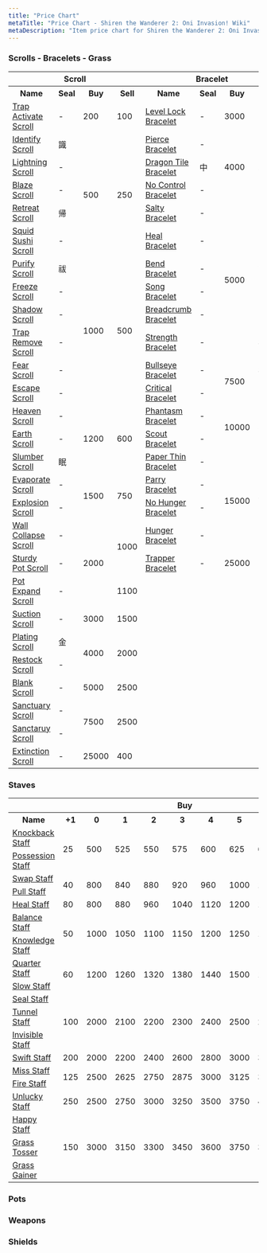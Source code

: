 ```yaml
---
title: "Price Chart"
metaTitle: "Price Chart - Shiren the Wanderer 2: Oni Invasion! Wiki"
metaDescription: "Item price chart for Shiren the Wanderer 2: Oni Invasion!"
---
```


### Scrolls - Bracelets - Grass

<table class="priceTable">
  <tr>
    <th colspan="4">Scroll</th>
    <th colspan="4">Bracelet</th>
    <th colspan="4">Grass</th>
  </tr>
  <tr>
    <th>Name</th>
    <th>Seal</th>
    <th>Buy</th>
    <th>Sell</th>
    <th>Name</th>
    <th>Seal</th>
    <th>Buy</th>
    <th>Sell</th>
    <th>Name</th>
    <th>Seal</th>
    <th>Buy</th>
    <th>Sell</th>
  </tr>
  <tr>
    <td><a href="/shiren-2/items/scrolls#trap-activate-scroll">Trap Activate Scroll</a></td>
    <td>-</td>
    <td>200</td>
    <td>100</td>
    <td><a href="/shiren-2/items/bracelets#level-lock-bracelet">Level Lock Bracelet</a></td>
    <td>-</td>
    <td>3000</td>
    <td>1500</td>
    <td><a href="/shiren-2/items/grass#weeds">Weeds</a></td>
    <td>-</td>
    <td>50</td>
    <td>25</td>
  </tr>
  <tr>
    <td><a href="/shiren-2/items/scrolls#identify-scroll">Identify Scroll</a></td>
    <td>識</td>
    <td rowspan="5">500</td>
    <td rowspan="5">250</td>
    <td><a href="/shiren-2/items/bracelets#pierce-bracelet">Pierce Bracelet</a></td>
    <td>-</td>
    <td rowspan="3">4000</td>
    <td rowspan="3">2000</td>
    <td><a href="/shiren-2/items/grass#herb">Herb</a></td>
    <td>薬</td>
    <td>100</td>
    <td>50</td>
  </tr>
  <tr>
    <td><a href="/shiren-2/items/scrolls#lightning-scroll">Lightning Scroll</a></td>
    <td>-</td>
    <td><a href="/shiren-2/items/bracelets#dragon-tile-bracelet">Dragon Tile Bracelet</a></td>
    <td>中</td>
    <td><a href="/shiren-2/items/grass#twisty-grass">Twisty Grass</a></td>
    <td>-</td>
    <td rowspan="3">300</td>
    <td rowspan="3">150</td>
  </tr>
  <tr>
    <td><a href="/shiren-2/items/scrolls#blaze-scroll">Blaze Scroll</a></td>
    <td>-</td>
    <td><a href="/shiren-2/items/bracelets#no-control-bracelet">No Control Bracelet</a></td>
    <td>-</td>
    <td><a href="/shiren-2/items/grass#swift-grass">Swift Grass</a></td>
    <td>-</td>
  </tr>
  <tr>
    <td><a href="/shiren-2/items/scrolls#retreat-scroll">Retreat Scroll</a></td>
    <td>帰</td>
    <td><a href="/shiren-2/items/bracelets#salty-bracelet">Salty Bracelet</a></td>
    <td>-</td>
    <td rowspan="6">5000</td>
    <td rowspan="5">2500</td>
    <td><a href="/shiren-2/items/grass#warp-grass">Warp Grass</a></td>
    <td>-</td>
  </tr>
  <tr>
    <td><a href="/shiren-2/items/scrolls#squid-sushi-scroll">Squid Sushi Scroll</a></td>
    <td>-</td>
    <td><a href="/shiren-2/items/bracelets#heal-bracelet">Heal Bracelet</a></td>
    <td>-</td>
    <td><a href="/shiren-2/items/grass#life-grass">Life Grass</a></td>
    <td>命</td>
    <td rowspan="5">400</td>
    <td rowspan="5">200</td>
  </tr>
  <tr>
    <td><a href="/shiren-2/items/scrolls#purify-scroll">Purify Scroll</a></td>
    <td>祓</td>
    <td rowspan="6">1000</td>
    <td rowspan="6">500</td>
    <td><a href="/shiren-2/items/bracelets#bend-bracelet">Bend Bracelet</a></td>
    <td>-</td>
    <td><a href="/shiren-2/items/grass#expand-seed">Expand Seed</a></td>
    <td>-</td>
  </tr>
  <tr>
    <td><a href="/shiren-2/items/scrolls#freeze-scroll">Freeze Scroll</a></td>
    <td>-</td>
    <td><a href="/shiren-2/items/bracelets#song-bracelet">Song Bracelet</a></td>
    <td>-</td>
    <td><a href="/shiren-2/items/grass#shrink-seed">Shrink Seed</a></td>
    <td>-</td>
  </tr>
  <tr>
    <td><a href="/shiren-2/items/scrolls#shadow-scroll">Shadow Scroll</a></td>
    <td>-</td>
    <td><a href="/shiren-2/items/bracelets#breadcrumb-bracelet">Breadcrumb Bracelet</a></td>
    <td>-</td>
    <td><a href="/shiren-2/items/grass#antidote-grass">Antidote Grass</a></td>
    <td>消</td>
  </tr>
  <tr>
    <td><a href="/shiren-2/items/scrolls#trap-remove-scroll">Trap Remove Scroll</a></td>
    <td>-</td>
    <td><a href="/shiren-2/items/bracelets#strength-bracelet">Strength Bracelet</a></td>
    <td>-</td>
    <td>3400</td>
    <td><a href="/shiren-2/items/grass#disaster-seed">Disaster Seed</a></td>
    <td>超</td>
  </tr>
  <tr>
    <td><a href="/shiren-2/items/scrolls#fear-scroll">Fear Scroll</a></td>
    <td>-</td>
    <td><a href="/shiren-2/items/bracelets#bullseye-bracelet">Bullseye Bracelet</a></td>
    <td>-</td>
    <td rowspan="2">7500</td>
    <td>3000</td>
    <td><a href="/shiren-2/items/grass#talk-seed">Talk Seed</a></td>
    <td>-</td>
    <td rowspan="4">500</td>
    <td>100</td>
  </tr>
  <tr>
    <td><a href="/shiren-2/items/scrolls#escape-scroll">Escape Scroll</a></td>
    <td>-</td>
    <td><a href="/shiren-2/items/bracelets#critical-bracelet">Critical Bracelet</a></td>
    <td>-</td>
    <td>1500</td>
    <td><a href="/shiren-2/items/grass#otogiriso">Otogiriso</a></td>
    <td>弟</td>
    <td rowspan="3">250</td>
  </tr>
  <tr>
    <td><a href="/shiren-2/items/scrolls#heaven-scroll">Heaven Scroll</a></td>
    <td>-</td>
    <td rowspan="3">1200</td>
    <td rowspan="3">600</td>
    <td><a href="/shiren-2/items/bracelets#phantasm-bracelet">Phantasm Bracelet</a></td>
    <td>-</td>
    <td rowspan="2">10000</td>
    <td rowspan="2">5000</td>
    <td><a href="/shiren-2/items/grass#sight-grass">Sight Grass</a></td>
    <td>-</td>
  </tr>
  <tr>
    <td><a href="/shiren-2/items/scrolls#earth-scroll">Earth Scroll</a></td>
    <td>-</td>
    <td><a href="/shiren-2/items/bracelets#scout-bracelet">Scout Bracelet</a></td>
    <td>-</td>
    <td><a href="/shiren-2/items/grass#dragon-grass">Dragon Grass</a></td>
    <td>火</td>
  </tr>
  <tr>
    <td><a href="/shiren-2/items/scrolls#slumber-scroll">Slumber Scroll</a></td>
    <td>眠</td>
    <td><a href="/shiren-2/items/bracelets#paper-thin-bracelet">Paper Thin Bracelet</a></td>
    <td>-</td>
    <td rowspan="4">15000</td>
    <td rowspan="4">7500</td>
    <td><a href="/shiren-2/items/grass#flame-grass">Flame Grass</a></td>
    <td>火</td>
    <td>700</td>
    <td>350</td>
  </tr>
  <tr>
    <td><a href="/shiren-2/items/scrolls#evaporate-scroll">Evaporate Scroll</a></td>
    <td>-</td>
    <td rowspan="2">1500</td>
    <td rowspan="2">750</td>
    <td><a href="/shiren-2/items/bracelets#parry-bracelet">Parry Bracelet</a></td>
    <td>-</td>
    <td><a href="/shiren-2/items/grass#boost-grass">Boost Grass</a></td>
    <td>-</td>
    <td>1000</td>
    <td>500</td>
  </tr>
  <tr>
    <td><a href="/shiren-2/items/scrolls#explosion-scroll">Explosion Scroll</a></td>
    <td>-</td>
    <td><a href="/shiren-2/items/bracelets#no-hunger-bracelet">No Hunger Bracelet</a></td>
    <td>-</td>
    <td><a href="/shiren-2/items/grass#strength-grass">Strength Grass</a></td>
    <td>ち</td>
    <td rowspan="2">1500</td>
    <td rowspan="2">700</td>
  </tr>
  <tr>
    <td><a href="/shiren-2/items/scrolls#wall-collapse-scroll">Wall Collapse Scroll</a></td>
    <td>-</td>
    <td rowspan="3">2000</td>
    <td rowspan="2">1000</td>
    <td><a href="/shiren-2/items/bracelets#hunger-bracelet">Hunger Bracelet</a></td>
    <td>-</td>
    <td><a href="/shiren-2/items/grass#poison-grass">Poison Grass</a></td>
    <td>-</td>
  </tr>
  <tr>
    <td><a href="/shiren-2/items/scrolls#sturdy-pot-scroll">Sturdy Pot Scroll</a></td>
    <td>-</td>
    <td><a href="/shiren-2/items/bracelets#trapper-bracelet">Trapper Bracelet</a></td>
    <td>-</td>
    <td>25000</td>
    <td>1000</td>
    <td><a href="/shiren-2/items/grass#happy-grass">Happy Grass</a></td>
    <td>幸</td>
    <td rowspan="2">2000</td>
    <td rowspan="2">1000</td>
  </tr>
  <tr>
    <td><a href="/shiren-2/items/scrolls#pot-expand-scroll">Pot Expand Scroll</a></td>
    <td>-</td>
    <td>1100</td>
    <td rowspan="8" colspan="4"></td>
    <td><a href="/shiren-2/items/grass#unlucky-seed">Unlucky Seed</a></td>
    <td>不</td>
  </tr>
  <tr>
    <td><a href="/shiren-2/items/scrolls#suction-scroll">Suction Scroll</a></td>
    <td>-</td>
    <td>3000</td>
    <td>1500</td>
    <td><a href="/shiren-2/items/grass#revival-grass">Revival Grass</a></td>
    <td>-</td>
    <td>2500</td>
    <td>1250</td>
  </tr>
  <tr>
    <td><a href="/shiren-2/items/scrolls#plating-scroll">Plating Scroll</a></td>
    <td>金</td>
    <td rowspan="2">4000</td>
    <td rowspan="2">2000</td>
    <td><a href="/shiren-2/items/grass#angel-seed">Angel Seed</a></td>
    <td>天</td>
    <td>3000</td>
    <td>1500</td>
  </tr>
  <tr>
    <td><a href="/shiren-2/items/scrolls#restock-scroll">Restock Scroll</a></td>
    <td>-</td>
    <td rowspan="5" colspan="4"></td>
  </tr>
  <tr>
    <td><a href="/shiren-2/items/scrolls#blank-scroll">Blank Scroll</a></td>
    <td>-</td>
    <td>5000</td>
    <td>2500</td>
  </tr>
  <tr>
    <td><a href="/shiren-2/items/scrolls#sanctuary-scroll">Sanctuary Scroll</a></td>
    <td>-</td>
    <td rowspan="2">7500</td>
    <td rowspan="2">2500</td>
  </tr>
  <tr>
    <td><a href="/shiren-2/items/scrolls#sanctaruy-scroll">Sanctaruy Scroll</a></td>
    <td>-</td>
  </tr>
  <tr>
    <td><a href="/shiren-2/items/scrolls#extinction-scroll">Extinction Scroll</a></td>
    <td>-</td>
    <td>25000</td>
    <td>400</td>
  </tr>
</table>

### Staves

<table class="priceTableSmall">
  <tr>
    <th></th>
    <th colspan="9">Buy</th>
    <td rowspan="21" style="background-color: #ececec;"></td>
    <th colspan="9">Sell</th>
  </tr>
  <tr>
    <th>Name</th>
    <th>+1</th>
    <th>0</th>
    <th>1</th>
    <th>2</th>
    <th>3</th>
    <th>4</th>
    <th>5</th>
    <th>6</th>
    <th>7</th>
    <th>+1</th>
    <th>0</th>
    <th>1</th>
    <th>2</th>
    <th>3</th>
    <th>4</th>
    <th>5</th>
    <th>6</th>
    <th>7</th>
  </tr>
  <tr>
    <td><a href="/shiren-2/items/staves#knockback-staff">Knockback Staff</a></td>
    <td rowspan="2">25</td>
    <td rowspan="2">500</td>
    <td rowspan="2">525</td>
    <td rowspan="2">550</td>
    <td rowspan="2">575</td>
    <td rowspan="2">600</td>
    <td rowspan="2">625</td>
    <td rowspan="2">650</td>
    <td rowspan="2">675</td>
    <td rowspan="2">12.5</td>
    <td rowspan="2">250</td>
    <td rowspan="2">262</td>
    <td rowspan="2">275</td>
    <td rowspan="2">287</td>
    <td rowspan="2">300</td>
    <td rowspan="2">312</td>
    <td rowspan="2">325</td>
    <td rowspan="2">337</td>
  </tr>
  <tr>
    <td><a href="/shiren-2/items/staves#possession-staff">Possession Staff</a></td>
  </tr>
  <tr>
    <td><a href="/shiren-2/items/staves#swap-staff">Swap Staff</a></td>
    <td rowspan="2">40</td>
    <td rowspan="2">800</td>
    <td rowspan="2">840</td>
    <td rowspan="2">880</td>
    <td rowspan="2">920</td>
    <td rowspan="2">960</td>
    <td rowspan="2">1000</td>
    <td rowspan="2">1040</td>
    <td rowspan="2">1080</td>
    <td rowspan="2">20</td>
    <td rowspan="2">400</td>
    <td rowspan="2">420</td>
    <td rowspan="2">440</td>
    <td rowspan="2">460</td>
    <td rowspan="2">480</td>
    <td rowspan="2">500</td>
    <td rowspan="2">520</td>
    <td rowspan="2">540</td>
  </tr>
  <tr>
    <td><a href="/shiren-2/items/staves#pull-staff">Pull Staff</a></td>
  </tr>
  <tr>
    <td><a href="/shiren-2/items/staves#heal-staff">Heal Staff</a></td>
    <td>80</td>
    <td>800</td>
    <td>880</td>
    <td>960</td>
    <td>1040</td>
    <td>1120</td>
    <td>1200</td>
    <td>1280</td>
    <td>1360</td>
    <td>40</td>
    <td>400</td>
    <td>440</td>
    <td>480</td>
    <td>520</td>
    <td>560</td>
    <td>600</td>
    <td>640</td>
    <td>680</td>
  </tr>
  <tr>
    <td><a href="/shiren-2/items/staves#balance-staff">Balance Staff</a></td>
    <td rowspan="2">50</td>
    <td rowspan="2">1000</td>
    <td rowspan="2">1050</td>
    <td rowspan="2">1100</td>
    <td rowspan="2">1150</td>
    <td rowspan="2">1200</td>
    <td rowspan="2">1250</td>
    <td rowspan="2">1300</td>
    <td rowspan="2">1350</td>
    <td rowspan="2">25</td>
    <td rowspan="2">500</td>
    <td rowspan="2">525</td>
    <td rowspan="2">550</td>
    <td rowspan="2">575</td>
    <td rowspan="2">600</td>
    <td rowspan="2">625</td>
    <td rowspan="2">650</td>
    <td rowspan="2">675</td>
  </tr>
  <tr>
    <td><a href="/shiren-2/items/staves#knowledge-staff">Knowledge Staff</a></td>
  </tr>
  <tr>
    <td><a href="/shiren-2/items/staves#quarter-staff">Quarter Staff</a></td>
    <td rowspan="2">60</td>
    <td rowspan="2">1200</td>
    <td rowspan="2">1260</td>
    <td rowspan="2">1320</td>
    <td rowspan="2">1380</td>
    <td rowspan="2">1440</td>
    <td rowspan="2">1500</td>
    <td rowspan="2">1560</td>
    <td rowspan="2">1620</td>
    <td>12.5</td>
    <td>250</td>
    <td>262</td>
    <td>275</td>
    <td>287</td>
    <td>300</td>
    <td>312</td>
    <td>325</td>
    <td>337</td>
  </tr>
  <tr>
    <td><a href="/shiren-2/items/staves#slow-staff">Slow Staff</a></td>
    <td>20</td>
    <td>400</td>
    <td>420</td>
    <td>440</td>
    <td>460</td>
    <td>480</td>
    <td>500</td>
    <td>520</td>
    <td>540</td>
  </tr>
  <tr>
    <td><a href="/shiren-2/items/staves#seal-staff">Seal Staff</a></td>
    <td rowspan="3">100</td>
    <td rowspan="3">2000</td>
    <td rowspan="3">2100</td>
    <td rowspan="3">2200</td>
    <td rowspan="3">2300</td>
    <td rowspan="3">2400</td>
    <td rowspan="3">2500</td>
    <td rowspan="3">2600</td>
    <td rowspan="3">2700</td>
    <td>25</td>
    <td>500</td>
    <td>525</td>
    <td>550</td>
    <td>575</td>
    <td>600</td>
    <td>625</td>
    <td>650</td>
    <td>675</td>
  </tr>
  <tr>
    <td><a href="/shiren-2/items/staves#tunnel-staff">Tunnel Staff</a></td>
    <td rowspan="2">50</td>
    <td rowspan="2">1000</td>
    <td rowspan="2">1050</td>
    <td rowspan="2">1100</td>
    <td rowspan="2">1150</td>
    <td rowspan="2">1200</td>
    <td rowspan="2">1250</td>
    <td rowspan="2">1300</td>
    <td rowspan="2">1350</td>
  </tr>
  <tr>
    <td><a href="/shiren-2/items/staves#invisible-staff">Invisible Staff</a></td>
  </tr>
  <tr>
    <td><a href="/shiren-2/items/staves#swift-staff">Swift Staff</a></td>
    <td>200</td>
    <td>2000</td>
    <td>2200</td>
    <td>2400</td>
    <td>2600</td>
    <td>2800</td>
    <td>3000</td>
    <td>3200</td>
    <td>3400</td>
    <td>100</td>
    <td>1000</td>
    <td>1100</td>
    <td>1200</td>
    <td>1300</td>
    <td>1400</td>
    <td>1500</td>
    <td>1600</td>
    <td>1700</td>
  </tr>
  <tr>
    <td><a href="/shiren-2/items/staves#miss-staff">Miss Staff</a></td>
    <td rowspan="2">125</td>
    <td rowspan="2">2500</td>
    <td rowspan="2">2625</td>
    <td rowspan="2">2750</td>
    <td rowspan="2">2875</td>
    <td rowspan="2">3000</td>
    <td rowspan="2">3125</td>
    <td rowspan="2">3250</td>
    <td rowspan="2">3375</td>
    <td rowspan="2">60</td>
    <td rowspan="2">1200</td>
    <td rowspan="2">1260</td>
    <td rowspan="2">1320</td>
    <td rowspan="2">1380</td>
    <td rowspan="2">1440</td>
    <td rowspan="2">1500</td>
    <td rowspan="2">1560</td>
    <td rowspan="2">1620</td>
  </tr>
  <tr>
    <td><a href="/shiren-2/items/staves#fire-staff">Fire Staff</a></td>
  </tr>
  <tr>
    <td><a href="/shiren-2/items/staves#unlucky-staff">Unlucky Staff</a></td>
    <td>250</td>
    <td>2500</td>
    <td>2750</td>
    <td>3000</td>
    <td>3250</td>
    <td>3500</td>
    <td>3750</td>
    <td>4000</td>
    <td>4250</td>
    <td>100</td>
    <td>1000</td>
    <td>1100</td>
    <td>1200</td>
    <td>1300</td>
    <td>1400</td>
    <td>1500</td>
    <td>1600</td>
    <td>1700</td>
  </tr>
  <tr>
    <td><a href="/shiren-2/items/staves#happy-staff">Happy Staff</a></td>
    <td rowspan="3">150</td>
    <td rowspan="3">3000</td>
    <td rowspan="3">3150</td>
    <td rowspan="3">3300</td>
    <td rowspan="3">3450</td>
    <td rowspan="3">3600</td>
    <td rowspan="3">3750</td>
    <td rowspan="3">3900</td>
    <td rowspan="3">4050</td>
    <td>50</td>
    <td>1000</td>
    <td>1050</td>
    <td>1100</td>
    <td>1150</td>
    <td>1200</td>
    <td>1250</td>
    <td>1300</td>
    <td>1350</td>
  </tr>
  <tr>
    <td><a href="/shiren-2/items/staves#grass-tosser">Grass Tosser</a></td>
    <td>60</td>
    <td>1200</td>
    <td>1260</td>
    <td>1320</td>
    <td>1380</td>
    <td>1440</td>
    <td>1500</td>
    <td>1560</td>
    <td>1620</td>
  </tr>
  <tr>
    <td><a href="/shiren-2/items/staves#grass-gainer">Grass Gainer</a></td>
    <td>70</td>
    <td>1400</td>
    <td>1470</td>
    <td>1540</td>
    <td>1610</td>
    <td>1680</td>
    <td>1750</td>
    <td>1820</td>
    <td>1890</td>
  </tr>
</table>

### Pots

### Weapons

### Shields
